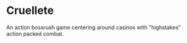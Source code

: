 # Cruellete
An action bossrush game centering around casinos with "highstakes" action packed combat.
